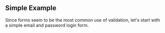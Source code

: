 Simple Example
-------------

Since forms seem to be the most common use of validation, let's start with a simple email and password login form.

```

```